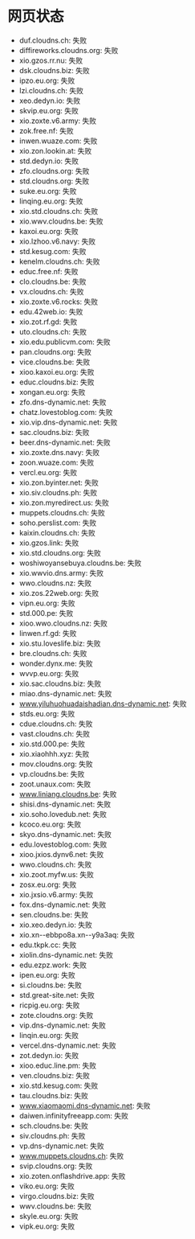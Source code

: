 # 网页状态
- duf.cloudns.ch: 失败
- diffireworks.cloudns.org: 失败
- xio.gzos.rr.nu: 失败
- dsk.cloudns.biz: 失败
- ipzo.eu.org: 失败
- lzi.cloudns.ch: 失败
- xeo.dedyn.io: 失败
- skvip.eu.org: 失败
- xio.zoxte.v6.army: 失败
- zok.free.nf: 失败
- inwen.wuaze.com: 失败
- xio.zon.lookin.at: 失败
- std.dedyn.io: 失败
- zfo.cloudns.org: 失败
- std.cloudns.org: 失败
- suke.eu.org: 失败
- linqing.eu.org: 失败
- xio.std.cloudns.ch: 失败
- xio.wwv.cloudns.be: 失败
- kaxoi.eu.org: 失败
- xio.lzhoo.v6.navy: 失败
- std.kesug.com: 失败
- kenelm.cloudns.ch: 失败
- educ.free.nf: 失败
- clo.cloudns.be: 失败
- vx.cloudns.ch: 失败
- xio.zoxte.v6.rocks: 失败
- edu.42web.io: 失败
- xio.zot.rf.gd: 失败
- uto.cloudns.ch: 失败
- xio.edu.publicvm.com: 失败
- pan.cloudns.org: 失败
- vice.cloudns.be: 失败
- xioo.kaxoi.eu.org: 失败
- educ.cloudns.biz: 失败
- xongan.eu.org: 失败
- zfo.dns-dynamic.net: 失败
- chatz.lovestoblog.com: 失败
- xio.vip.dns-dynamic.net: 失败
- sac.cloudns.biz: 失败
- beer.dns-dynamic.net: 失败
- xio.zoxte.dns.navy: 失败
- zoon.wuaze.com: 失败
- vercl.eu.org: 失败
- xio.zon.byinter.net: 失败
- xio.siv.cloudns.ph: 失败
- xio.zon.myredirect.us: 失败
- muppets.cloudns.ch: 失败
- soho.perslist.com: 失败
- kaixin.cloudns.ch: 失败
- xio.gzos.link: 失败
- xio.std.cloudns.org: 失败
- woshiwoyansebuya.cloudns.be: 失败
- xio.wwvio.dns.army: 失败
- wwo.cloudns.nz: 失败
- xio.zos.22web.org: 失败
- vipn.eu.org: 失败
- std.000.pe: 失败
- xioo.wwo.cloudns.nz: 失败
- linwen.rf.gd: 失败
- xio.stu.loveslife.biz: 失败
- bre.cloudns.ch: 失败
- wonder.dynx.me: 失败
- wvvp.eu.org: 失败
- xio.sac.cloudns.biz: 失败
- miao.dns-dynamic.net: 失败
- www.yiluhuohuadaishadian.dns-dynamic.net: 失败
- stds.eu.org: 失败
- cdue.cloudns.ch: 失败
- vast.cloudns.ch: 失败
- xio.std.000.pe: 失败
- xio.xiaohhh.xyz: 失败
- mov.cloudns.org: 失败
- vp.cloudns.be: 失败
- zoot.unaux.com: 失败
- www.liniang.cloudns.be: 失败
- shisi.dns-dynamic.net: 失败
- xio.soho.lovedub.net: 失败
- kcoco.eu.org: 失败
- skyo.dns-dynamic.net: 失败
- edu.lovestoblog.com: 失败
- xioo.jxios.dynv6.net: 失败
- wwo.cloudns.ch: 失败
- xio.zoot.myfw.us: 失败
- zosx.eu.org: 失败
- xio.jxsio.v6.army: 失败
- fox.dns-dynamic.net: 失败
- sen.cloudns.be: 失败
- xio.xeo.dedyn.io: 失败
- xio.xn--ebbpo8a.xn--y9a3aq: 失败
- edu.tkpk.cc: 失败
- xiolin.dns-dynamic.net: 失败
- edu.ezpz.work: 失败
- ipen.eu.org: 失败
- si.cloudns.be: 失败
- std.great-site.net: 失败
- ricpig.eu.org: 失败
- zote.cloudns.org: 失败
- vip.dns-dynamic.net: 失败
- linqin.eu.org: 失败
- vercel.dns-dynamic.net: 失败
- zot.dedyn.io: 失败
- xioo.educ.line.pm: 失败
- ven.cloudns.biz: 失败
- xio.std.kesug.com: 失败
- tau.cloudns.biz: 失败
- www.xiaomaomi.dns-dynamic.net: 失败
- daiwen.infinityfreeapp.com: 失败
- sch.cloudns.be: 失败
- siv.cloudns.ph: 失败
- vp.dns-dynamic.net: 失败
- www.muppets.cloudns.ch: 失败
- svip.cloudns.org: 失败
- xio.zoten.onflashdrive.app: 失败
- viko.eu.org: 失败
- virgo.cloudns.biz: 失败
- wwv.cloudns.be: 失败
- skyle.eu.org: 失败
- vipk.eu.org: 失败
